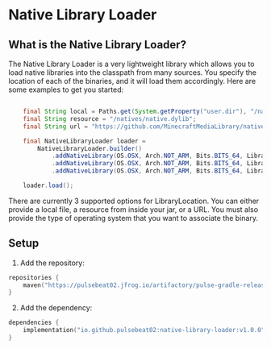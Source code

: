 # Native Library Loader

## What is the Native Library Loader?

The Native Library Loader is a very lightweight library which allows you to
load native libraries into the classpath from many sources. You specify the
location of each of the binaries, and it will load them accordingly. Here are
some examples to get you started:

```java

    final String local = Paths.get(System.getProperty("user.dir"), "/native/native.dylib").toString();
    final String resource = "/natives/native.dylib";
    final String url = "https://github.com/MinecraftMediaLibrary/native-library-testing/raw/main/native.dylib";

    final NativeLibraryLoader loader =
        NativeLibraryLoader.builder()
            .addNativeLibrary(OS.OSX, Arch.NOT_ARM, Bits.BITS_64, LibraryLocation.LOCAL_RESOURCE.create(local))
            .addNativeLibrary(OS.OSX, Arch.NOT_ARM, Bits.BITS_64, LibraryLocation.JAR_RESOURCE.create(resource))
            .addNativeLibrary(OS.OSX, Arch.NOT_ARM, Bits.BITS_64, LibraryLocation.URL_RESOURCE.create(url)).build();

    loader.load();

```

There are currently 3 supported options for LibraryLocation. You can either provide a local file,
a resource from inside your jar, or a URL. You must also provide the type of operating system that
you want to associate the binary.

## Setup

1) Add the repository:
```kotlin
repositories { 
    maven("https://pulsebeat02.jfrog.io/artifactory/pulse-gradle-release-local/");
}
```

2) Add the dependency:
```kotlin
dependencies {
    implementation("io.github.pulsebeat02:native-library-loader:v1.0.0")
}
```
